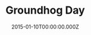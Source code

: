 ---
title: "Groundhog Day"
year: 1993
date: 2015-01-10T00:00:00.000Z
permalink: /almanac/movies/2015-01-10-groundhog-day/index.html
rating: 3
tmdbid: 137
---